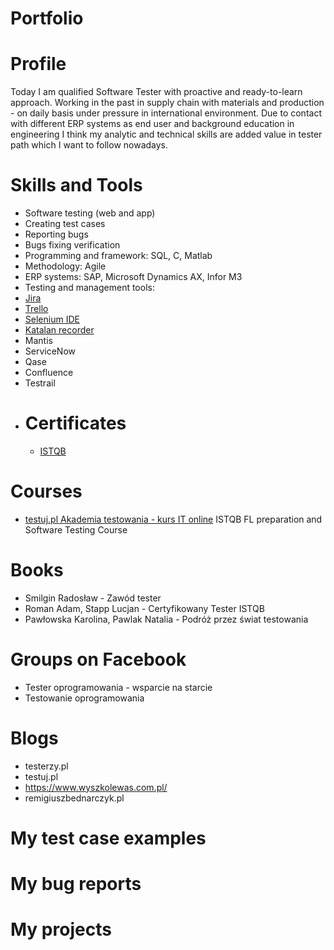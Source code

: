# Portfolio
# Profile
Today I am qualified Software Tester with proactive and ready-to-learn approach. Working in the past in supply chain with materials and production - on daily basis under pressure in international environment. Due to contact with different ERP systems as end user and background education in engineering I think my analytic and technical skills are added value in tester path which I want to follow nowadays.
#  Skills and Tools
  - Software testing (web and app)
  - Creating test cases
  - Reporting bugs
  - Bugs fixing verification
  - Programming and framework: SQL, C, Matlab
  - Methodology: Agile
  - ERP systems: SAP, Microsoft Dynamics AX, Infor M3
  - Testing and management tools:
- [Jira](https://www.atlassian.com/software/jira0)
- [Trello](https://trello.com/)
- [Selenium IDE](https://chrome.google.com/webstore/detail/selenium-ide/mooikfkahbdckldjjndioackbalphokd)
- [Katalan recorder](https://chrome.google.com/webstore/detail/katalon-recorder-selenium/ljdobmomdgdljniojadhoplhkpialdid)
- Mantis
- ServiceNow
- Qase
- Confluence
- Testrail
- # Certificates
  - [ISTQB](https://www.gasq.org/en/certification/check-a-certificate.html)
# Courses
  - [testuj.pl Akademia testowania - kurs IT online](https://testuj.pl/karta-szkolenia/kurs-it-online-wieczorowa-akademia-testowania-plus)
  ISTQB FL preparation and Software Testing Course
  
# Books
  - Smilgin Radosław - Zawód tester
  - Roman Adam, Stapp Lucjan - Certyfikowany Tester ISTQB
  - Pawłowska Karolina, Pawlak Natalia - Podróż przez świat testowania
# Groups on Facebook
  - Tester oprogramowania - wsparcie na starcie
  - Testowanie oprogramowania
#  Blogs
  - testerzy.pl
  - testuj.pl 
  - https://www.wyszkolewas.com.pl/
  - remigiuszbednarczyk.pl
# My test case examples

# My bug reports
 
# My projects

